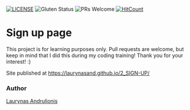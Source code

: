 [![LICENSE](https://img.shields.io/badge/license-MIT-blue.svg?style=flat-square)](https://github.com/LaurynasAnd/HTML5-website-template/blob/master/LICENSE.md)
![Gluten Status](https://img.shields.io/badge/Gluten-Free-green.svg)
![PRs Welcome](https://img.shields.io/badge/PRs-welcome-brightgreen.svg)
[![HitCount](http://hits.dwyl.com/LaurynasAnd/2_SIGN-UP.svg)](http://hits.dwyl.com/Lauryna/2_SIGN-UP)

# Sign up page


This project is for learning purposes only. Pull requests are welcome, but keep in mind that I did this during my coding training! Thank you for your interest! :)

Site published at https://laurynasand.github.io/2_SIGN-UP/

### Author
[Laurynas Andrulionis](https://github.com/LaurynasAnd)
